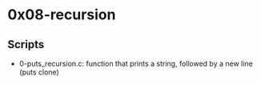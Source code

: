 # 0x08-recursion

## Scripts

- 0-puts_recursion.c:
	function that prints a string, followed by a new line (puts clone)
